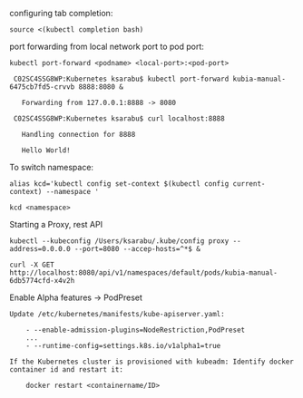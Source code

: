 configuring tab completion:
  
	source <(kubectl completion bash)
	
 port forwarding from local network port to pod port:
  
	kubectl port-forward <podname> <local-port>:<pod-port>
  
	 C02SC4SSG8WP:Kubernetes ksarabu$ kubectl port-forward kubia-manual-6475cb7fd5-crvvb 8888:8080 &
  
	   Forwarding from 127.0.0.1:8888 -> 8080
  
	 C02SC4SSG8WP:Kubernetes ksarabu$ curl localhost:8888
  
	   Handling connection for 8888
  
	   Hello World!

To switch namespace:

	alias kcd='kubectl config set-context $(kubectl config current-context) --namespace '
	
	kcd <namespace>

Starting a Proxy, rest API

	kubectl --kubeconfig /Users/ksarabu/.kube/config proxy --address=0.0.0.0 --port=8080 --accep-hosts=^*$ &

	curl -X GET http://localhost:8080/api/v1/namespaces/default/pods/kubia-manual-6db5774cfd-x4v2h
	
Enable Alpha features -> PodPreset

	Update /etc/kubernetes/manifests/kube-apiserver.yaml:
		
		- --enable-admission-plugins=NodeRestriction,PodPreset
		...
		- --runtime-config=settings.k8s.io/v1alpha1=true
	
	If the Kubernetes cluster is provisioned with kubeadm: Identify docker container id and restart it:
	
		docker restart <containername/ID>
